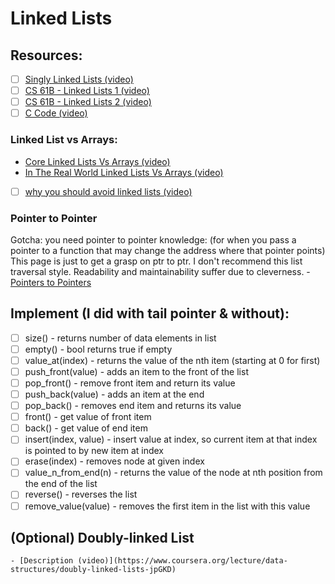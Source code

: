 # Linked Lists

## Resources:
- [ ] [Singly Linked Lists (video)](https://www.coursera.org/lecture/data-structures/singly-linked-lists-kHhgK)
- [ ] [CS 61B - Linked Lists 1 (video)](https://archive.org/details/ucberkeley_webcast_htzJdKoEmO0)
- [ ] [CS 61B - Linked Lists 2 (video)](https://archive.org/details/ucberkeley_webcast_-c4I3gFYe3w)
- [ ] [C Code (video)](https://www.youtube.com/watch?v=QN6FPiD0Gzo)
###  Linked List vs Arrays:

- [Core Linked Lists Vs Arrays (video)](https://www.coursera.org/lecture/data-structures-optimizing-performance/core-linked-lists-vs-arrays-rjBs9)
- [In The Real World Linked Lists Vs Arrays (video)](https://www.coursera.org/lecture/data-structures-optimizing-performance/in-the-real-world-lists-vs-arrays-QUaUd)
- [ ] [why you should avoid linked lists (video)](https://www.youtube.com/watch?v=YQs6IC-vgmo)

### Pointer to Pointer

Gotcha: you need pointer to pointer knowledge:
        (for when you pass a pointer to a function that may change the address where that pointer points)
        This page is just to get a grasp on ptr to ptr. I don't recommend this list traversal style. Readability and maintainability suffer due to cleverness.
        - [Pointers to Pointers](https://www.eskimo.com/~scs/cclass/int/sx8.html)
##  Implement (I did with tail pointer & without):

- [ ] size() - returns number of data elements in list
- [ ] empty() - bool returns true if empty
- [ ] value_at(index) - returns the value of the nth item (starting at 0 for first)
- [ ] push_front(value) - adds an item to the front of the list
- [ ] pop_front() - remove front item and return its value
- [ ] push_back(value) - adds an item at the end
- [ ] pop_back() - removes end item and returns its value
- [ ] front() - get value of front item
- [ ] back() - get value of end item
- [ ] insert(index, value) - insert value at index, so current item at that index is pointed to by new item at index
- [ ] erase(index) - removes node at given index
- [ ] value_n_from_end(n) - returns the value of the node at nth position from the end of the list
- [ ] reverse() - reverses the list
- [ ] remove_value(value) - removes the first item in the list with this value
##  (Optional) Doubly-linked List
    - [Description (video)](https://www.coursera.org/lecture/data-structures/doubly-linked-lists-jpGKD)


